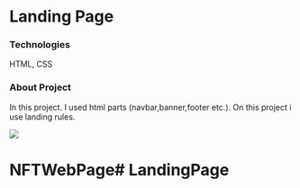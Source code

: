 <h1>Landing Page</h1>

<h3>Technologies</h3>

<p>HTML, CSS </p>

<h3>About Project</h3>

<p>In this project. I used html parts (navbar,banner,footer etc.). On this project i use landing rules.</p>



![](pgif.gif)
# NFTWebPage# LandingPage
